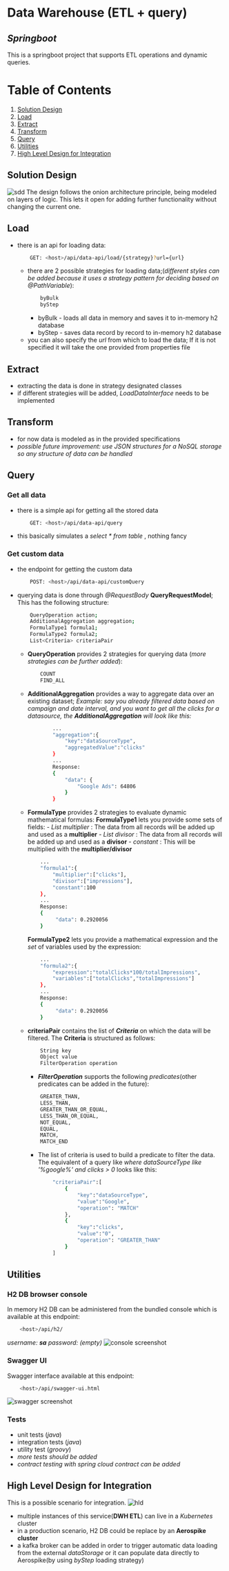 # Data Warehouse (ETL + query)
## _Springboot_

This is a springboot project that supports ETL operations and dynamic queries.

# Table of Contents
1. [Solution Design](#sdd)
2. [Load](#Load)
3. [Extract](#extract)
4. [Transform](#transform)
5. [Query](#query)
6. [Utilities](#utilities)
7. [High Level Design for Integration](#high-level-design-for-integration)

## Solution Design
![sdd](https://github.com/ssttaarr33/datawarehouse/blob/master/service/src/main/resources/sdd.png)
The design follows the onion architecture principle, being modeled on layers of logic. This lets it open for adding further functionality without changing the current one.

## Load
- there is an api for loading data:
    ```sh
        GET: <host>/api/data-api/load/{strategy}?url={url}
    ```
    - there are 2 possible strategies for loading data;(_different styles can be added because it uses a strategy pattern for deciding based on @PathVariable_):
        ```sh
            byBulk
            byStep
        ```
        - byBulk - loads all data in memory and saves it to in-memory h2 database
        - byStep - saves data record by record to in-memory h2 database
    - you can also specify the _url_ from which to load the data; If it is not specified it will take the one provided from properties file    
        
        
## Extract
- extracting the data is done in strategy designated classes
- if different strategies will be added, _LoadDataInterface_ needs to be implemented
## Transform
- for now data is modeled as in the provided specifications
- _possible future improvement: use JSON structures for a NoSQL storage so any structure of data can be handled_
## Query
### Get all data
- there is a simple api for getting all the stored data
    ```sh
        GET: <host>/api/data-api/query
    ```
- this basically simulates a _select * from table_ , nothing fancy
### Get custom data
- the endpoint for getting the custom data
    ```sh
        POST: <host>/api/data-api/customQuery
    ```
- querying data is done through _@RequestBody_ **QueryRequestModel**; This has the following structure:
    ```sh
        QueryOperation action;
        AdditionalAggregation aggregation;
        FormulaType1 formula1;
        FormulaType2 formula2;
        List<Criteria> criteriaPair
    ```
    - **QueryOperation** provides 2 strategies for querying data (_more strategies can be further added_):
        ```sh
            COUNT
            FIND_ALL
        ```
    - **AdditionalAggregation** provides a way to aggregate data over an existing dataset; _Example: say you already filtered data based on campaign and date interval, and you want to get all the clicks for a datasource, the **AdditionalAggregation** will look like this:_
        ```sh
                ...
                "aggregation":{
                    "key":"dataSourceType",
                    "aggregatedValue":"clicks"
                }
                ...
                Response:
                {
                    "data": {
                        "Google Ads": 64806
                    }
                }
        ```  
    - **FormulaType** provides 2 strategies to evaluate dynamic mathematical formulas:
            **FormulaType1** lets you provide some sets of fields:
                - _List<String> multiplier_ : The data from all records will be added up and used as a **multiplier**
                - _List<String> divisor_ : The data from all records will be added up and used as a **divisor**
                - _constant_ : This will be multiplied with the **multiplier/divisor**
        ```sh
            ...
            "formula1":{
                "multiplier":["clicks"],
                "divisor":["impressions"],
                "constant":100
            },
            ...
            Response:
            {
                 "data": 0.2920056
            }
         ```
        **FormulaType2** lets you provide a mathematical expression and the _set_ of variables used by the expression:
        ```sh
            ...
            "formula2":{
                "expression":"totalClicks*100/totalImpressions",
                "variables":["totalClicks","totalImpressions"]
            },
            ...
            Response:
            {
                 "data": 0.2920056
            }
         ```
    - **criteriaPair** contains the list of **_Criteria_** on which the data will be filtered. The **Criteria** is structured as follows:
        ```sh
            String key
            Object value
            FilterOperation operation
        ```
        - **_FilterOperation_** supports the following _predicates_(other predicates can be added in the future):
        ```sh
            GREATER_THAN,
            LESS_THAN,
            GREATER_THAN_OR_EQUAL,
            LESS_THAN_OR_EQUAL,
            NOT_EQUAL,
            EQUAL,
            MATCH,
            MATCH_END
        ```
        - The list of criteria is used to build a predicate to filter the data. The equivalent of a query like _where dataSourceType like '%google%' and clicks > 0_ looks like this:
        ```sh
            	"criteriaPair":[
		            {
			            "key":"dataSourceType",
			            "value":"Google",
			            "operation": "MATCH"
		            },
		            {
			            "key":"clicks",
			            "value":"0",
			            "operation": "GREATER_THAN"
		            }
		        ]
		```        

## Utilities
### H2 DB browser console
In memory H2 DB can be administered from the bundled console which is available at this endpoint:
```sh
    <host>/api/h2/
```
_username: **sa** password: (empty)_
![console screenshot](https://github.com/ssttaarr33/datawarehouse/blob/master/service/src/main/resources/console.PNG)

### Swagger UI
Swagger interface available at this endpoint:
```sh
    <host>/api/swagger-ui.html
```  
![swagger screenshot](https://github.com/ssttaarr33/datawarehouse/blob/master/service/src/main/resources/swagger.PNG)
### Tests
- unit tests (_java_)
- integration tests (_java_)
- utility test (_groovy_)
- _more tests should be added_
- _contract testing with spring cloud contract can be added_

## High Level Design for Integration
This is a possible scenario for integration.
![hld](https://github.com/ssttaarr33/datawarehouse/blob/master/service/src/main/resources/hld.png)
- multiple instances of this service(**DWH ETL**) can live in a _Kubernetes_ cluster
- in a production scenario, H2 DB could be replace by an **Aerospike cluster** 
- a kafka broker can be added in order to trigger automatic data loading from the external _dataStorage_ or it can populate data directly to Aerospike(by using _byStep_ loading strategy)

